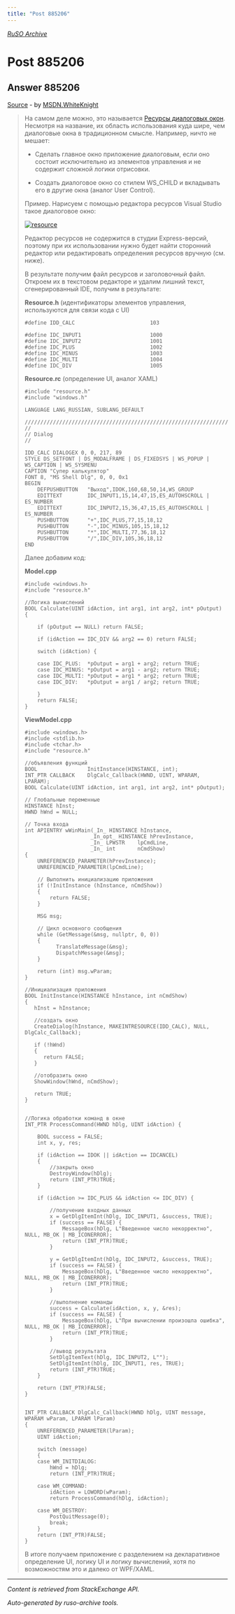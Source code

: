 ```yaml
---
title: "Post 885206"
---
```

<p><i><a href="https://github.com/MSDN-WhiteKnight/ruso-archive/">RuSO Archive</a></i></p>
<h1>Post 885206</h1>
<h2>Answer 885206</h2>
<p><a href="https://ru.stackoverflow.com/a/885206/">Source</a> - by <a href="https://ru.stackoverflow.com/users/240512/msdn-whiteknight">MSDN.WhiteKnight</a></p>
<blockquote>
<p>На самом деле можно, это называется <a href="https://docs.microsoft.com/en-us/windows/desktop/menurc/dialog-resource" rel="nofollow noreferrer">Ресурсы диалоговых окон</a>. Несмотря на название, их область использования куда шире, чем диалоговые окна в традиционном смысле. Например, ничто не мешает:</p>

<ul>
<li><p>Сделать главное окно приложение диалоговым, если оно состоит исключительно из элементов управления и не содержит сложной логики отрисовки.</p></li>
<li><p>Создать диалоговое окно со стилем WS_CHILD и вкладывать его в другие окна (аналог User Control).</p></li>
</ul>

<p>Пример. Нарисуем с помощью редактора ресурсов Visual Studio такое диалоговое окно:</p>

<p><a href="https://i.stack.imgur.com/X97IH.png" rel="nofollow noreferrer"><img src="https://i.stack.imgur.com/X97IH.png" alt="resource"></a></p>

<p>Редактор ресурсов не содержится в студии Express-версий, поэтому при их использовании нужно будет найти сторонний редактор или редактировать определения ресурсов вручную (см. ниже).</p>

<p>В результате получим файл ресурсов и заголовочный файл. Откроем их в текстовом редакторе и удалим лишний текст, сгенерированный IDE, получим в результате:</p>

<p><strong>Resource.h</strong> (идентификаторы элементов управления, используются для связи кода с UI)</p>

<pre><code>#define IDD_CALC                        103

#define IDC_INPUT1                      1000 
#define IDC_INPUT2                      1001
#define IDC_PLUS                        1002
#define IDC_MINUS                       1003
#define IDC_MULTI                       1004
#define IDC_DIV                         1005
</code></pre>

<p><strong>Resource.rc</strong> (определение UI, аналог XAML)</p>

<pre><code>#include "resource.h"
#include "windows.h"

LANGUAGE LANG_RUSSIAN, SUBLANG_DEFAULT

/////////////////////////////////////////////////////////////////////////////
//
// Dialog
//

IDD_CALC DIALOGEX 0, 0, 217, 89
STYLE DS_SETFONT | DS_MODALFRAME | DS_FIXEDSYS | WS_POPUP | WS_CAPTION | WS_SYSMENU
CAPTION "Супер калькулятор"
FONT 8, "MS Shell Dlg", 0, 0, 0x1
BEGIN
    DEFPUSHBUTTON   "Выход",IDOK,160,68,50,14,WS_GROUP
    EDITTEXT        IDC_INPUT1,15,14,47,15,ES_AUTOHSCROLL | ES_NUMBER
    EDITTEXT        IDC_INPUT2,15,36,47,15,ES_AUTOHSCROLL | ES_NUMBER
    PUSHBUTTON      "+",IDC_PLUS,77,15,18,12
    PUSHBUTTON      "-",IDC_MINUS,105,15,18,12
    PUSHBUTTON      "*",IDC_MULTI,77,36,18,12
    PUSHBUTTON      "/",IDC_DIV,105,36,18,12
END
</code></pre>

<p>Далее добавим код:</p>

<p><strong>Model.cpp</strong></p>

<pre><code>#include &lt;windows.h&gt;
#include "resource.h"

//Логика вычислений
BOOL Calculate(UINT idAction, int arg1, int arg2, int* pOutput) {

    if (pOutput == NULL) return FALSE;

    if (idAction == IDC_DIV &amp;&amp; arg2 == 0) return FALSE;

    switch (idAction) {

    case IDC_PLUS:  *pOutput = arg1 + arg2; return TRUE;
    case IDC_MINUS: *pOutput = arg1 - arg2; return TRUE;
    case IDC_MULTI: *pOutput = arg1 * arg2; return TRUE;
    case IDC_DIV:   *pOutput = arg1 / arg2; return TRUE;

    }
    return FALSE;
}
</code></pre>

<p><strong>ViewModel.cpp</strong></p>

<pre><code>#include &lt;windows.h&gt;
#include &lt;stdlib.h&gt;
#include &lt;tchar.h&gt;
#include "resource.h"

//объявления функций
BOOL                InitInstance(HINSTANCE, int);
INT_PTR CALLBACK    DlgCalc_Callback(HWND, UINT, WPARAM, LPARAM);
BOOL Calculate(UINT idAction, int arg1, int arg2, int* pOutput);

// Глобальные переменные
HINSTANCE hInst;                                
HWND hWnd = NULL;

// Точка входа
int APIENTRY wWinMain(_In_ HINSTANCE hInstance,
                     _In_opt_ HINSTANCE hPrevInstance,
                     _In_ LPWSTR    lpCmdLine,
                     _In_ int       nCmdShow)
{
    UNREFERENCED_PARAMETER(hPrevInstance);
    UNREFERENCED_PARAMETER(lpCmdLine);        

    // Выполнить инициализацию приложения
    if (!InitInstance (hInstance, nCmdShow))
    {
        return FALSE;
    }

    MSG msg;

    // Цикл основного сообщения
    while (GetMessage(&amp;msg, nullptr, 0, 0))
    {        
          TranslateMessage(&amp;msg);
          DispatchMessage(&amp;msg);        
    }

    return (int) msg.wParam;
}

//Инициализация приложения
BOOL InitInstance(HINSTANCE hInstance, int nCmdShow)
{
   hInst = hInstance; 

   //создать окно
   CreateDialog(hInstance, MAKEINTRESOURCE(IDD_CALC), NULL, DlgCalc_Callback);

   if (!hWnd)
   {
      return FALSE;
   }

   //отобразить окно
   ShowWindow(hWnd, nCmdShow);   

   return TRUE;
}


//Логика обработки команд в окне
INT_PTR ProcessCommand(HWND hDlg, UINT idAction) {

    BOOL success = FALSE;
    int x, y, res;

    if (idAction == IDOK || idAction == IDCANCEL)
    {
        //закрыть окно
        DestroyWindow(hDlg);        
        return (INT_PTR)TRUE;
    }

    if (idAction &gt;= IDC_PLUS &amp;&amp; idAction &lt;= IDC_DIV) {

        //получение входных данных
        x = GetDlgItemInt(hDlg, IDC_INPUT1, &amp;success, TRUE);
        if (success == FALSE) {
            MessageBox(hDlg, L"Введенное число некорректно", NULL, MB_OK | MB_ICONERROR);
            return (INT_PTR)TRUE;
        }

        y = GetDlgItemInt(hDlg, IDC_INPUT2, &amp;success, TRUE);
        if (success == FALSE) {
            MessageBox(hDlg, L"Введенное число некорректно", NULL, MB_OK | MB_ICONERROR);
            return (INT_PTR)TRUE;
        }

        //выполнение команды
        success = Calculate(idAction, x, y, &amp;res);
        if (success == FALSE) {
            MessageBox(hDlg, L"При вычислении произошла ошибка", NULL, MB_OK | MB_ICONERROR);
            return (INT_PTR)TRUE;
        }

        //вывод результата
        SetDlgItemText(hDlg, IDC_INPUT2, L"");
        SetDlgItemInt(hDlg, IDC_INPUT1, res, TRUE);
        return (INT_PTR)TRUE;
    }

    return (INT_PTR)FALSE;
}


INT_PTR CALLBACK DlgCalc_Callback(HWND hDlg, UINT message, WPARAM wParam, LPARAM lParam)
{
    UNREFERENCED_PARAMETER(lParam);
    UINT idAction;

    switch (message)
    {
    case WM_INITDIALOG:     
        hWnd = hDlg;
        return (INT_PTR)TRUE;

    case WM_COMMAND:    
        idAction = LOWORD(wParam);        
        return ProcessCommand(hDlg, idAction);

    case WM_DESTROY:
        PostQuitMessage(0);
        break;
    }
    return (INT_PTR)FALSE;
}
</code></pre>

<p>В итоге получаем приложение с разделением на декларативное определение UI, логику UI и логику вычислений, хотя по возможностям это и далеко от WPF/XAML. </p>

</blockquote>
<hr/>
<p><i>Content is retrieved from StackExchange API. </i></p>
<p><i>Auto-generated by ruso-archive tools. </i></p>
